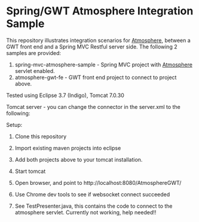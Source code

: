 Spring/GWT Atmosphere Integration Sample
=========================

This repository illustrates integration scenarios for [Atmosphere], between a GWT front end and a Spring MVC Restful server side. 
The following 2 samples are provided:

1. spring-mvc-atmosphere-sample - Spring MVC project with [Atmosphere] servlet enabled.
2. atmosphere-gwt-fe - GWT front end project to connect to project above.

Tested using Eclipse 3.7 (Indigo), Tomcat 7.0.30

Tomcat server - you can change the connector in the server.xml to the following:
<Connector connectionTimeout="600000" port="8080" protocol="org.apache.coyote.http11.Http11NioProtocol" redirectPort="8443"/>

Setup:
1. Clone this repository
2. Import existing maven projects into eclipse
3. Add both projects above to your tomcat installation.
4. Start tomcat
5. Open browser, and point to http://localhost:8080/AtmosphereGWT/ 
6. Use Chrome dev tools to see if websocket connect succeeded 

7. See TestPresenter.java, this contains the code to connect to the atmosphere servlet. Currently not working, help needed!! 

[Atmosphere]: https://github.com/Atmosphere/atmosphere

